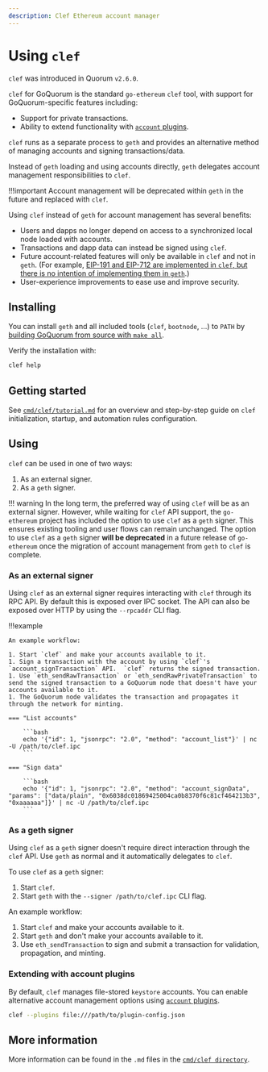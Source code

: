 ```yaml
---
description: Clef Ethereum account manager
---
```


# Using `clef`

`clef` was introduced in Quorum `v2.6.0`.

`clef` for GoQuorum is the standard `go-ethereum` `clef` tool, with support for GoQuorum-specific features including:

* Support for private transactions.
* Ability to extend functionality with [`account` plugins](AccountPlugins.md).

`clef` runs as a separate process to `geth` and provides an alternative method of managing accounts
and signing transactions/data.

Instead of `geth` loading and using accounts directly, `geth` delegates account management
responsibilities to `clef`.

!!!important
    Account management will be deprecated within `geth` in the future and replaced with `clef`.

Using `clef` instead of `geth` for account management has several benefits:

* Users and dapps no longer depend on access to a synchronized local node loaded with accounts.
* Transactions and dapp data can instead be signed using `clef`.
* Future account-related features will only be available in `clef` and not in `geth`.
    (For example, [EIP-191 and EIP-712 are implemented in `clef`, but there is no intention of implementing them in `geth`](https://github.com/ethereum/go-ethereum/pull/17789/).)
* User-experience improvements to ease use and improve security.

## Installing

You can install `geth` and all included tools (`clef`, `bootnode`, …) to `PATH` by
[building GoQuorum from source with `make all`](../../GetStarted/Install.md).

Verify the installation with:

```bash
clef help
```

## Getting started

See [`cmd/clef/tutorial.md`](https://github.com/ConsenSys/quorum/blob/master/cmd/clef/tutorial.md)
for an overview and step-by-step guide on `clef` initialization, startup, and automation rules configuration.

## Using

`clef` can be used in one of two ways:

1. As an external signer.
1. As a `geth` signer.

!!! warning
    In the long term, the preferred way of using `clef` will be as an external signer. However, while
    waiting for `clef` API support, the `go-ethereum` project has included the option
    to use `clef` as a `geth` signer. This ensures existing tooling and user flows can remain unchanged.
    The option to use `clef` as a `geth` signer **will be deprecated** in a future release of `go-ethereum`
    once the migration of account management from `geth` to `clef` is complete.

### As an external signer

Using `clef` as an external signer requires interacting with `clef` through its RPC API. By default
this is exposed over IPC socket. The API can also be exposed over HTTP by using the `--rpcaddr` CLI flag.

!!!example

    An example workflow:

    1. Start `clef` and make your accounts available to it.
    1. Sign a transaction with the account by using `clef`'s `account_signTransaction` API.  `clef` returns the signed transaction.
    1. Use `eth_sendRawTransaction` or `eth_sendRawPrivateTransaction` to send the signed transaction to a GoQuorum node that doesn't have your accounts available to it.
    1. The GoQuorum node validates the transaction and propagates it through the network for minting.

    === "List accounts"

        ```bash
        echo '{"id": 1, "jsonrpc": "2.0", "method": "account_list"}' | nc -U /path/to/clef.ipc
        ```

    === "Sign data"

        ```bash
        echo '{"id": 1, "jsonrpc": "2.0", "method": "account_signData", "params": ["data/plain", "0x6038dc01869425004ca0b8370f6c81cf464213b3", "0xaaaaaa"]}' | nc -U /path/to/clef.ipc
        ```

### As a geth signer

Using `clef` as a `geth` signer doesn't require direct interaction through the `clef` API.
Use `geth` as normal and it automatically delegates to `clef`.

To use `clef` as a `geth` signer:

1. Start `clef`.
1. Start `geth` with the `--signer /path/to/clef.ipc` CLI flag.

An example workflow:

1. Start `clef` and make your accounts available to it.
1. Start `geth` and don't make your accounts available to it.
1. Use `eth_sendTransaction` to sign and submit a transaction for validation, propagation, and minting.

### Extending with account plugins

By default, `clef` manages file-stored `keystore` accounts.
You can enable alternative account management options using [`account` plugins](AccountPlugins.md).

```bash
clef --plugins file:///path/to/plugin-config.json
```

## More information

More information can be found in the `.md` files in the [`cmd/clef directory`](https://github.com/ConsenSys/quorum/tree/master/cmd/clef).
